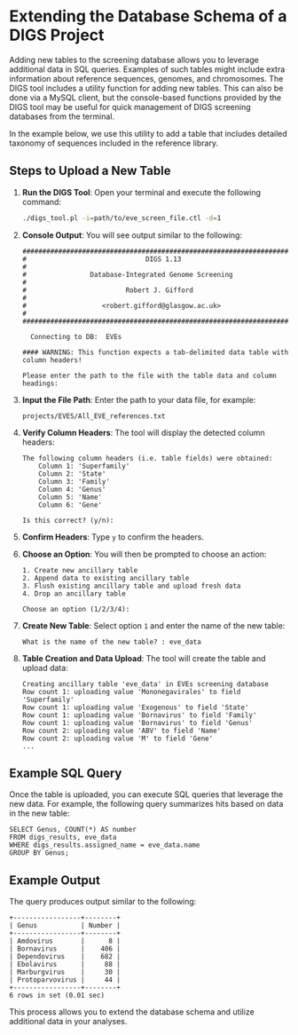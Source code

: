 # Extending the Database Schema of a DIGS Project

Adding new tables to the screening database allows you to leverage additional data in SQL queries. Examples of such tables might include extra information about reference sequences, genomes, and chromosomes. The DIGS tool includes a utility function for adding new tables. This can also be done via a MySQL client, but the console-based functions provided by the DIGS tool may be useful for quick management of DIGS screening databases from the terminal.

In the example below, we use this utility to add a table that includes detailed taxonomy of sequences included in the reference library.

## Steps to Upload a New Table

1. **Run the DIGS Tool**: Open your terminal and execute the following command:
    ```bash
    ./digs_tool.pl -i=path/to/eve_screen_file.ctl -d=1
    ```

2. **Console Output**: You will see output similar to the following:
    ```
    ######################################################################
    #                              DIGS 1.13                             #
    #                Database-Integrated Genome Screening                #
    #                         Robert J. Gifford                          #
    #                   <robert.gifford@glasgow.ac.uk>                   #
    ######################################################################

      Connecting to DB:  EVEs

    #### WARNING: This function expects a tab-delimited data table with column headers!

    Please enter the path to the file with the table data and column headings:
    ```

3. **Input the File Path**: Enter the path to your data file, for example:
    ```plaintext
    projects/EVES/All_EVE_references.txt
    ```

4. **Verify Column Headers**: The tool will display the detected column headers:
    ```
    The following column headers (i.e. table fields) were obtained:
        Column 1: 'Superfamily'
        Column 2: 'State'
        Column 3: 'Family'
        Column 4: 'Genus'
        Column 5: 'Name'
        Column 6: 'Gene'

    Is this correct? (y/n):
    ```

5. **Confirm Headers**: Type `y` to confirm the headers.

6. **Choose an Option**: You will then be prompted to choose an action:
    ```
    1. Create new ancillary table
    2. Append data to existing ancillary table
    3. Flush existing ancillary table and upload fresh data
    4. Drop an ancillary table

    Choose an option (1/2/3/4):
    ```

7. **Create New Table**: Select option `1` and enter the name of the new table:
    ```plaintext
    What is the name of the new table? : eve_data
    ```

8. **Table Creation and Data Upload**: The tool will create the table and upload data:
    ```
    Creating ancillary table 'eve_data' in EVEs screening database
    Row count 1: uploading value 'Mononegavirales' to field 'Superfamily'
    Row count 1: uploading value 'Exogenous' to field 'State'
    Row count 1: uploading value 'Bornavirus' to field 'Family'
    Row count 1: uploading value 'Bornavirus' to field 'Genus'
    Row count 2: uploading value 'ABV' to field 'Name'
    Row count 2: uploading value 'M' to field 'Gene'
    ...
    ```

## Example SQL Query

Once the table is uploaded, you can execute SQL queries that leverage the new data. For example, the following query summarizes hits based on data in the new table:

```
SELECT Genus, COUNT(*) AS number 
FROM digs_results, eve_data
WHERE digs_results.assigned_name = eve_data.name
GROUP BY Genus;
```

## Example Output

The query produces output similar to the following:

```
+-----------------+--------+
| Genus           | Number |
+-----------------+--------+
| Amdovirus       |      8 |
| Bornavirus      |    406 |
| Dependovirus    |    682 |
| Ebolavirus      |     88 |
| Marburgvirus    |     30 |
| Protoparvovirus |     44 |
+-----------------+--------+
6 rows in set (0.01 sec)
```

This process allows you to extend the database schema and utilize additional data in your analyses.

